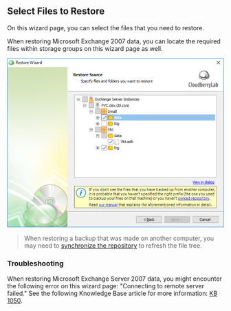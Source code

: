 ## Select Files to Restore

On this wizard page, you can select the files that you need to restore.

When restoring Microsoft Exchange 2007 data, you can locate the required files within storage groups on this wizard page as well.

![](/assets/ms-exchange-restore-source.png)

> When restoring a backup that was made on another computer, you may need to [synchronize the repository](/concepts/syncing-your-repository.md) to refresh the file tree.

### Troubleshooting

When restoring Microsoft Exchange Server 2007 data, you might encounter the following error on this wizard page: "Connecting to remote server failed." See the following Knowledge Base article for more information: [KB 1050](https://kb.cloudberrylab.com/kb1050/).




